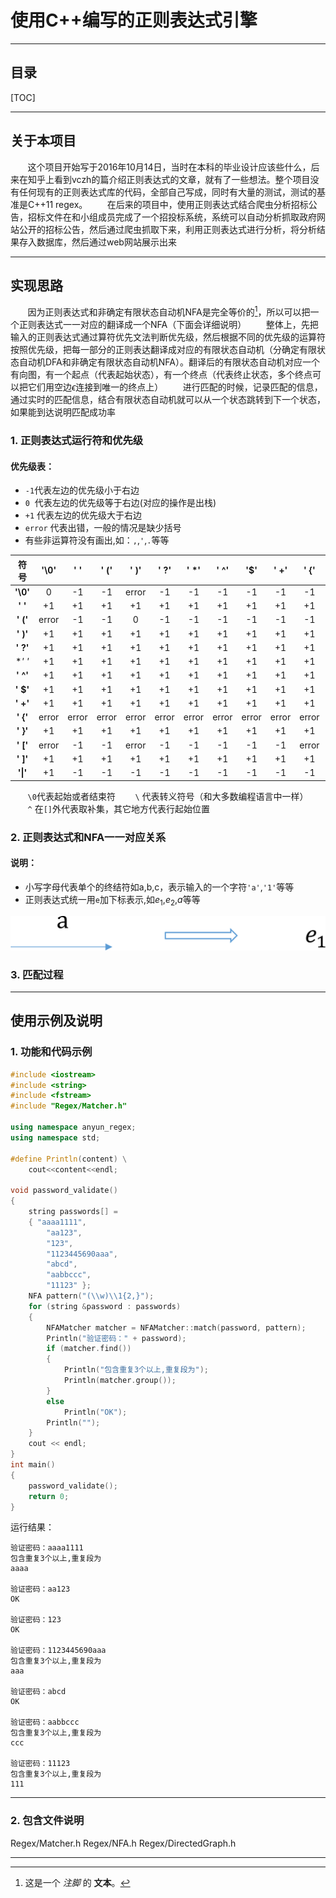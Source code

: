 # 使用C++编写的正则表达式引擎

------

## 目录
[TOC]

------
## 关于本项目
&nbsp;&nbsp;&nbsp;&nbsp;&nbsp;&nbsp;&nbsp;这个项目开始写于2016年10月14日，当时在本科的毕业设计应该些什么，后来在知乎上看到vczh的篇介绍正则表达式的文章，就有了一些想法。整个项目没有任何现有的正则表达式库的代码，全部自己写成，同时有大量的测试，测试的基准是C++11 regex。
&nbsp;&nbsp;&nbsp;&nbsp;&nbsp;&nbsp;&nbsp;在后来的项目中，使用正则表达式结合爬虫分析招标公告，招标文件在和小组成员完成了一个招投标系统，系统可以自动分析抓取政府网站公开的招标公告，然后通过爬虫抓取下来，利用正则表达式进行分析，将分析结果存入数据库，然后通过web网站展示出来



------

## 实现思路
&nbsp;&nbsp;&nbsp;&nbsp;&nbsp;&nbsp;&nbsp;因为正则表达式和非确定有限状态自动机NFA是完全等价的[^footnote]，所以可以把一个正则表达式一一对应的翻译成一个NFA（下面会详细说明）
&nbsp;&nbsp;&nbsp;&nbsp;&nbsp;&nbsp;&nbsp;整体上，先把输入的正则表达式通过算符优先文法判断优先级，然后根据不同的优先级的运算符按照优先级，把每一部分的正则表达翻译成对应的有限状态自动机（分确定有限状态自动机DFA和非确定有限状态自动机NFA）。翻译后的有限状态自动机对应一个有向图，有一个起点（代表起始状态），有一个终点（代表终止状态，多个终点可以把它们用空边$\epsilon$连接到唯一的终点上）
&nbsp;&nbsp;&nbsp;&nbsp;&nbsp;&nbsp;&nbsp;进行匹配的时候，记录匹配的信息，通过实时的匹配信息，结合有限状态自动机就可以从一个状态跳转到下一个状态，如果能到达说明匹配成功率

### 1. 正则表达式运行符和优先级
#### 优先级表： ####
 -  `-1`代表左边的优先级小于右边
 -  `0` &nbsp;代表左边的优先级等于右边(对应的操作是出栈)
 -   `+1` 代表左边的优先级大于右边
 -   `error` 代表出错，一般的情况是缺少括号
 -   有些非运算符没有画出,如：`,`,`'`,`.`等等

|符号    |'\0' |' \' |' (' |' )' |' ?' |' *' |' ^' |'\$' |' +' |' {' |' }' |' [' |' ]' |'\|' |
|:--:    |:--: |:--: |:--: |:--: |:--: |:--: |:--: |:--: |:--: |:--: |:--: |:--: |:--: |:--: |
|**'\0'**|  0  | -1  | -1  |error| -1  | -1  | -1  | -1  | -1  | -1  |error| -1  |error| -1  |
|**' \'**| +1  | +1  | +1  | +1  | +1  | +1  | +1  | +1  | +1  | +1  | +1  | +1  | +1  | +1  |
|**' ('**|error| -1  | -1  |  0  | -1  | -1  | -1  | -1  | -1  | -1  |error| -1  |error| -1  |
|**' )'**| +1  | +1  | +1  | +1  | +1  | +1  | +1  | +1  | +1  | +1  |error| +1  |error| +1  |
|**' ?'**| +1  | +1  | +1  | +1  | +1  | +1  | +1  | +1  | +1  | +1  |error| +1  | +1  | +1  |
|**' *'**| +1  | +1  | +1  | +1  | +1  | +1  | +1  | +1  | +1  | +1  |error| +1  | +1  | +1  |
|**' ^'**| +1  | +1  | +1  | +1  | +1  | +1  | +1  | +1  | +1  | +1  |error| +1  |error| +1  |
|**' $'**| +1  | +1  | +1  | +1  | +1  | +1  | +1  | +1  | +1  | +1  |error| +1  |error| +1  |
|**' +'**| +1  | +1  | +1  | +1  | +1  | +1  | +1  | +1  | +1  | +1  |error| +1  | +1  | +1  |
|**' {'**|error|error|error|error|error|error|error|error|error|error|  0  |error|error|error|
|**' }'**| +1  | +1  | +1  | +1  | +1  | +1  | +1  | +1  | +1  | +1  |error| +1  |error| +1  |
|**' ['**|error| -1  | -1  |error| -1  | -1  | -1  | -1  | -1  |error|error| -1  |error| -1  |
|**' ]'**| +1  | +1  | +1  | +1  | +1  | +1  | +1  | +1  | +1  | +1  |error| +1  |  0  | +1  |
|**'\|'**| +1  | -1  | -1  | -1  | -1  | -1  | -1  | -1  | -1  | -1  |error| -1  | -1  | +1  |

&nbsp;&nbsp;&nbsp;&nbsp;&nbsp;&nbsp;&nbsp;`\0`代表起始或者结束符
&nbsp;&nbsp;&nbsp;&nbsp;&nbsp;&nbsp;&nbsp;`\`&nbsp;代表转义符号（和大多数编程语言中一样）
&nbsp;&nbsp;&nbsp;&nbsp;&nbsp;&nbsp;&nbsp;`^`&nbsp;在`[]`外代表取补集，其它地方代表行起始位置

### 2. 正则表达式和NFA一一对应关系
#### 说明： ####
 -  小写字母代表单个的终结符如a,b,c，表示输入的一个字符`'a'`,`'1'`等等
 -  正则表达式统一用`e`加下标表示,如$e_1$,$e_2$,$a$等等

![单个a](http://github.com/an-yun/AnyunRegex/raw/master/img/a.png)

### 3. 匹配过程



---

## 使用示例及说明

### 1. 功能和代码示例

```C++
#include <iostream>
#include <string>
#include <fstream>
#include "Regex/Matcher.h"

using namespace anyun_regex;
using namespace std;

#define Println(content) \
	cout<<content<<endl;

void password_validate()
{
	string passwords[] =
	{ "aaaa1111",
		"aa123",
		"123",
		"1123445690aaa",
		"abcd",
		"aabbccc",
		"11123" };
	NFA pattern("(\\w)\\1{2,}");
	for (string &password : passwords)
	{
		NFAMatcher matcher = NFAMatcher::match(password, pattern);
		Println("验证密码：" + password);
		if (matcher.find())
		{
			Println("包含重复3个以上,重复段为");
			Println(matcher.group());
		}
		else
			Println("OK");
		Println("");
	}
	cout << endl;
}
int main()
{
	password_validate();
	return 0;
}

```
运行结果：
```
验证密码：aaaa1111
包含重复3个以上,重复段为
aaaa

验证密码：aa123
OK

验证密码：123
OK

验证密码：1123445690aaa
包含重复3个以上,重复段为
aaa

验证密码：abcd
OK

验证密码：aabbccc
包含重复3个以上,重复段为
ccc

验证密码：11123
包含重复3个以上,重复段为
111
```

------
### 2. 包含文件说明
Regex/Matcher.h
Regex/NFA.h
Regex/DirectedGraph.h

------

[^footnote]: 这是一个 *注脚* 的 **文本**。
